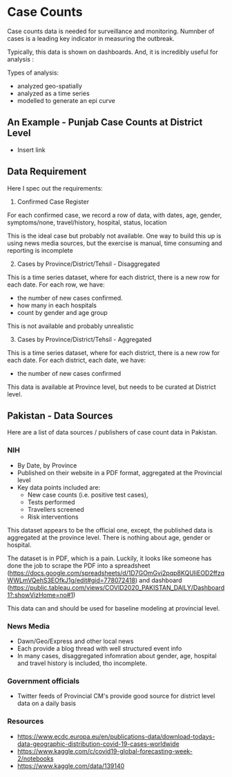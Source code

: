 # Case Counts

Case counts data is needed for surveillance and monitoring. Numnber of cases is a leading key indicator in measuring the outbreak. 

Typically, this data is shown on dashboards. And, it is incredibly useful for analysis : 

Types of analysis: 
- analyzed geo-spatially
- analyzed as a time series 
- modelled to generate an epi curve 

##  An Example - Punjab Case Counts at District Level 

- Insert link 

## Data Requirement 

Here I spec out the requirements: 

1) Confirmed Case Register 

For each confirmed case, we record a row of data, with dates, age, gender, symptoms/none, travel/history, hospital, status, location

This is the ideal case but probably not available. One way to build this up is using news media sources, but the exercise is manual, time consuming and reporting is incomplete 

2) Cases by Province/District/Tehsil - Disaggregated

This is a time series dataset, where for each district, there is a new row for each date. For each row, we have:
 - the number of new cases confirmed.
 - how many in each  hospitals
 - count by gender and age group 
 
This is not available and probably unrealistic 

3) Cases by Province/District/Tehsil - Aggregated 

This is a time series dataset, where for each district, there is a new row for each date. 
For each district, each date, we have:
 - the number of new cases confirmed
 
This data is available at Province level, but needs to be curated at District level. 


## Pakistan - Data Sources

Here are a list of data sources / publishers of case count data in Pakistan. 

### NIH 
- By Date, by Province
- Published on their website in a PDF format, aggregated at the Provincial level
- Key data points included are:
  - New case counts (i.e. positive test cases), 
  - Tests performed 
  - Travellers screened 
  - Risk interventions 

This dataset appears to be the official one,  except, the published data is aggregated at the province level. There is nothing about age, gender or hospital. 

The dataset is in PDF, which is a pain. Luckily, it looks like someone has done the job to scrape the PDF into a spreadsheet (https://docs.google.com/spreadsheets/d/1D7GOmGvi2pqp8KQUIiEOD2ffzqWWLmVQehS3EOfkJ1g/edit#gid=778072418)  and dashboard (https://public.tableau.com/views/COVID2020_PAKISTAN_DAILY/Dashboard1?:showVizHome=no#1)


This data can and should be used for baseline modeling at provincial level. 

### News Media 

- Dawn/Geo/Express and other local news 
- Each provide a blog thread with well structured event info 
- In many cases, disaggregated infomration about gender, age, hospital and travel history is included, tho incomplete.

### Government officials

- Twitter feeds of Provincial CM's provide good source for district level data on a daily basis 


### Resources
- https://www.ecdc.europa.eu/en/publications-data/download-todays-data-geographic-distribution-covid-19-cases-worldwide
- https://www.kaggle.com/c/covid19-global-forecasting-week-2/notebooks
- https://www.kaggle.com/data/139140
